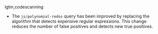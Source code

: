 lgtm,codescanning
* The `js/polynomial-redos` query has been improved by replacing the algorithm that detects expensive regular expressions.
  This change reduces the number of false positives and detects new true positives.
